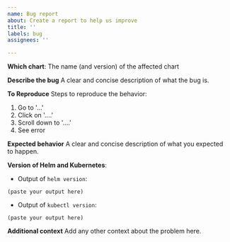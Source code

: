 ```yaml
---
name: Bug report
about: Create a report to help us improve
title: ''
labels: bug
assignees: ''

---
```


**Which chart**:
The name (and version) of the affected chart

**Describe the bug**
A clear and concise description of what the bug is.

**To Reproduce**
Steps to reproduce the behavior:
1. Go to '...'
2. Click on '....'
3. Scroll down to '....'
4. See error

**Expected behavior**
A clear and concise description of what you expected to happen.

**Version of Helm and Kubernetes**:

- Output of `helm version`:

```
(paste your output here)
```

- Output of `kubectl version`:

```
(paste your output here)
```

**Additional context**
Add any other context about the problem here.
